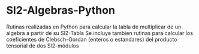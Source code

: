 # Sl2-Algebras-Python

Rutinas realizadas en Python para calcular la tabla de multiplicar de un algebra a partir de su Sl2-Tabla
Se incluye tambien rutinas para calcular los coeficientes de Clebsch-Gordan (enteros o estandares) del 
producto tensorial de dos Sl2-módulos
